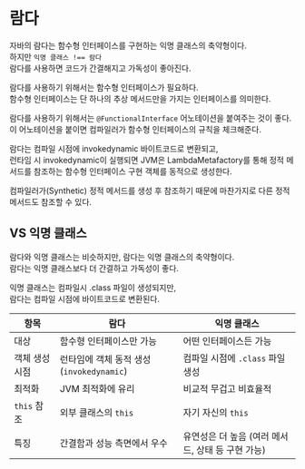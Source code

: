 # 람다

자바의 람다는 함수형 인터페이스를 구현하는 익명 클래스의 축약형이다.  
하지만 `익명 클래스 !== 람다`  
람다를 사용하면 코드가 간결해지고 가독성이 좋아진다.   

람다를 사용하기 위해서는 함수형 인터페이스가 필요하다.  
함수형 인터페이스는 단 하나의 추상 메서드만을 가지는 인터페이스를 의미한다.  

람다를 사용하기 위해서는 `@FunctionalInterface` 어노테이션을 붙여주는 것이 좋다.  
이 어노테이션을 붙이면 컴파일러가 함수형 인터페이스의 규칙을 체크해준다.  

람다는 컴파일 시점에 invokedynamic 바이트코드로 변환되고,  
런타임 시 invokedynamic이 실행되면 JVM은 LambdaMetafactory를 통해
정적 메서드를 참조하는 함수형 인터페이스 구현 객체를 동적으로 생성한다.  

컴파일러가(Synthetic) 정적 메서드를 생성 후 참조하기 때문에 마찬가지로 다른 정적 메서드도 참조할 수 있다.  


## VS 익명 클래스

람다와 익명 클래스는 비슷하지만, 람다는 익명 클래스의 축약형이다.  
람다는 익명 클래스보다 더 간결하고 가독성이 좋다.  

익명 클래스는 컴파일시 .class 파일이 생성되지만,  
람다는 컴파일 시점에 바이트코드로 변환된다.  

| 항목 | 람다 | 익명 클래스 |
|------|------|-------------|
| 대상 | 함수형 인터페이스만 가능 | 어떤 인터페이스든 가능 |
| 객체 생성 시점 | 런타임에 객체 동적 생성 (`invokedynamic`) | 컴파일 시점에 `.class` 파일 생성 |
| 최적화 | JVM 최적화에 유리 | 비교적 무겁고 비효율적 |
| `this` 참조 | 외부 클래스의 `this` | 자기 자신의 `this` |
| 특징 | 간결함과 성능 측면에서 우수 | 유연성은 더 높음 (여러 메서드, 상태 등 구현 가능) |
